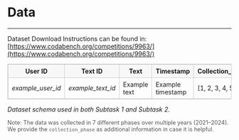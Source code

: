 # Data 
---

Dataset Download Instructions can be found in: [https://www.codabench.org/competitions/9963/](https://www.codabench.org/competitions/9963/)

<!-- Dataset schema used in both Subtask 1 and Subtask 2 -->
<table style="border-collapse:collapse;width:100%;border:1px solid #ccc;font-size:14px;">
  <thead>
    <tr style="background:#f7f7f7;">
      <th style="padding:6px 8px;border:1px solid #ccc;"><strong>User&nbsp;ID</strong></th>
      <th style="padding:6px 8px;border:1px solid #ccc;"><strong>Text&nbsp;ID</strong></th>
      <th style="padding:6px 8px;border:1px solid #ccc;"><strong>Text</strong></th>
      <th style="padding:6px 8px;border:1px solid #ccc;"><strong>Timestamp</strong></th>
      <th style="padding:6px 8px;border:1px solid #ccc;"><strong>Collection_Phase</strong></th>
      <th style="padding:6px 8px;border:1px solid #ccc;"><strong>Valence</strong></th>
      <th style="padding:6px 8px;border:1px solid #ccc;"><strong>Arousal</strong></th>
    </tr>
  </thead>
  <tbody>
    <tr>
      <td style="padding:6px 8px;border:1px solid #ccc;"><em>example_user_id</em></td>
      <td style="padding:6px 8px;border:1px solid #ccc;"><em>example_text_id</em></td>
      <td style="padding:6px 8px;border:1px solid #ccc;">Example text</td>
      <td style="padding:6px 8px;border:1px solid #ccc;">Example timestamp</td>
      <td style="padding:6px 8px;border:1px solid #ccc;">[1, 2, 3, 4, 5, 6]</td>
      <td style="padding:6px 8px;border:1px solid #ccc;">[0, 1, 2, 3, 4]</td>
      <td style="padding:6px 8px;border:1px solid #ccc;">[0, 1, 2]</td>
    </tr>
  </tbody>
</table>

<p style="margin-top:6px;"><em>Dataset schema used in both Subtask 1 and Subtask 2.</em></p>

<p style="font-size: 0.9em; color: #555; margin-top: 0.5em;">
  Note: The data was collected in 7 different phases over multiple years (2021–2024).  
  We provide the <code>collection_phase</code> as additional information in case it is helpful.
</p>